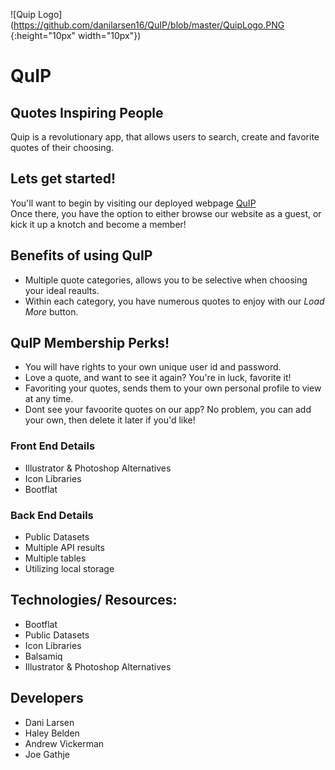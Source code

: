 ![Quip Logo](https://github.com/danilarsen16/QuIP/blob/master/QuipLogo.PNG {:height="10px" width="10px"})

# QuIP
## Quotes Inspiring People

Quip is a revolutionary app, that allows users to search, create and favorite quotes of their choosing.  
  
## Lets get started!  
You'll want to begin by visiting our deployed webpage [QuIP](https://fast-cliffs-70605.herokuapp.com/home.html)  
Once there, you have the option to either browse our website as a guest, or kick it up a knotch and become a member! 

## Benefits of using QuIP  
* Multiple quote categories, allows you to be selective when choosing your ideal reaults.
* Within each category, you have numerous quotes to enjoy with our *Load More* button.


## QuIP Membership Perks!
* You will have rights to your own unique user id and password.
* Love a quote, and want to see it again? You're in luck, favorite it!
* Favoriting your quotes, sends them to your own personal profile to view at any time.
* Dont see your favoorite quotes on our app? No problem, you can add your own, then delete it later if you'd like!  
  
    

### Front End Details
* Illustrator & Photoshop Alternatives
* Icon Libraries
* Bootflat

### Back End Details
* Public Datasets
* Multiple API results
* Multiple tables
* Utilizing local storage


## Technologies/ Resources:
* Bootflat
* Public Datasets
* Icon Libraries
* Balsamiq
* Illustrator & Photoshop Alternatives

## Developers
* Dani Larsen
* Haley Belden
* Andrew Vickerman
* Joe Gathje
